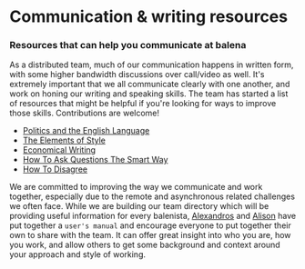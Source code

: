 # Communication & writing resources

### Resources that can help you communicate at balena
As a distributed team, much of our communication happens in written form, with some higher bandwidth discussions over call/video as well. It's extremely important that we all communicate clearly with one another, and work on honing our writing and speaking skills. The team has started a list of resources that might be helpful if you're looking for ways to improve those skills. Contributions are welcome! 

* [Politics and the English Language](https://www.orwell.ru/library/essays/politics/english/e_polit)
* [The Elements of Style](https://www.amazon.com/Elements-Style-William-Strunk-Jr/dp/1989862004/ref=sr_1_1?keywords=The+Elements+of+Style&qid=1643800918&sr=8-1)
* [Economical Writing](https://www.amazon.com/Economical-Writing-Third-Thirty-Five-Persuasive-ebook/dp/B07RRH2XS4)
* [How To Ask Questions The Smart Way](http://www.catb.org/~esr/faqs/smart-questions.html)
* [How To Disagree](http://www.paulgraham.com/disagree.html)

We are committed to improving the way we communicate and work together, especially due to the remote and asynchronous related challenges we often face. While we are building our team directory which will be providing useful information for every balenista, [Alexandros](https://docs.google.com/document/d/1T6MdRhbCgtcsiPJMA_RaXUzPRvfmw6JIPW-sVs-GGik/edit#heading=h.gt122jwf665r) and [Alison](https://docs.google.com/document/d/1qXAXjT8MqUETQGRYLh50tCgs-avFQB-_nIJ8PwkU2vY/edit) have put together a `user's manual` and encourage everyone to put together their own to share with the team. It can offer great insight into who you are, how you work, and allow others to get some background and context around your approach and style of working.
 